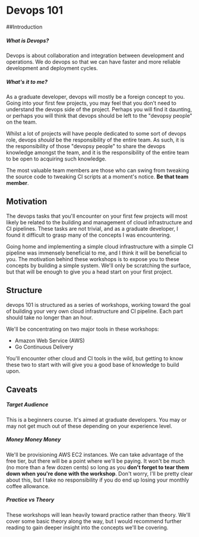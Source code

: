 # Devops 101

##Introduction

##### What is Devops?
Devops is about collaboration and integration between development and operations. We do devops so that we can have faster and more reliable development and deployment cycles.

##### What's it to me?
As a graduate developer, devops will mostly be a foreign concept to you. Going into your first few projects, you may feel that you don't need to understand the devops side of the project. Perhaps you will find it daunting, or perhaps you will think that devops should be left to the "devopsy people" on the team. 

Whilst a lot of projects will have people dedicated to some sort of devops role, devops *should* be the responsibility of the entire team. As such, it is the responsibility of those "devopsy people" to share the devops knowledge amongst the team, and it is the responsibility of the entire team to be open to acquiring such knowledge.

The most valuable team members are those who can swing from tweaking the source code to tweaking CI scripts at a moment's notice. **Be that team member**.

## Motivation
The devops tasks that you'll encounter on your first few projects will most likely be related to the building and management of cloud infrastructure and CI pipelines. These tasks are not trivial, and as a graduate developer, I found it difficult to grasp many of the concepts I was encountering. 

Going home and implementing a simple cloud infrastructure with a simple CI pipeline was immensely beneficial to me, and I think it will be beneficial to you. The motivation behind these workshops is to expose you to these concepts by building a simple system. We'll only be scratching the surface, but that will be enough to give you a head start on your first project.

## Structure
devops 101 is structured as a series of workshops, working toward the goal of building your very own cloud infrastructure and CI pipeline. Each part should take no longer than an hour. 

We'll be concentrating on two major tools in these workshops:

- Amazon Web Service (AWS)
- Go Continuous Delivery

You'll encounter other cloud and CI tools in the wild, but getting to know these two to start with will give you a good base of knowledge to build upon.

## Caveats
##### Target Audience
This is a beginners course. It's aimed at graduate developers. You may or may not get much out of these depending on your experience level.

##### Money Money Money
We'll be provisioning AWS EC2 instances. We can take advantage of the free tier, but there will be a point where we'll be paying. It won't be much (no more than a few dozen cents) so long as you **don't forget to tear them down when you're done with the workshop**. Don't worry, I'll be pretty clear about this, but I take no responsibility if you do end up losing your monthly coffee allowance.

##### Practice vs Theory
These workshops will lean heavily toward practice rather than theory. We'll cover some basic theory along the way, but I would recommend further reading to gain deeper insight into the concepts we'll be covering.








